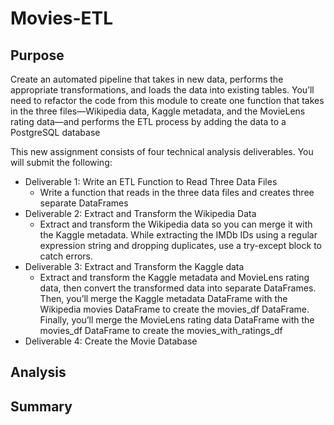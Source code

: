 # Movies-ETL

## Purpose
Create an automated pipeline that takes in new data, performs the appropriate transformations, and loads the data into existing tables. You’ll need to refactor the code from this module to create one function that takes in the three files—Wikipedia data, Kaggle metadata, and the MovieLens rating data—and performs the ETL process by adding the data to a PostgreSQL database

This new assignment consists of four technical analysis deliverables. You will submit the following:

- Deliverable 1: Write an ETL Function to Read Three Data Files
    - Write a function that reads in the three data files and creates three separate DataFrames
- Deliverable 2: Extract and Transform the Wikipedia Data
    - Extract and transform the Wikipedia data so you can merge it with the Kaggle metadata. While extracting the IMDb IDs using a regular expression string and dropping duplicates, use a try-except block to catch errors.
- Deliverable 3: Extract and Transform the Kaggle data
    - Extract and transform the Kaggle metadata and MovieLens rating data, then convert the transformed data into separate DataFrames. Then, you’ll merge the Kaggle metadata DataFrame with the Wikipedia movies DataFrame to create the movies_df DataFrame. Finally, you’ll merge the MovieLens rating data DataFrame with the movies_df DataFrame to create the movies_with_ratings_df
- Deliverable 4: Create the Movie Database

## Analysis

## Summary
